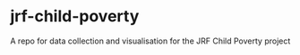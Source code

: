 # jrf-child-poverty

A repo for data collection and visualisation for the JRF Child Poverty project
